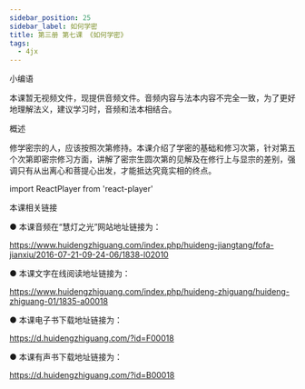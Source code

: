 ```yaml
---
sidebar_position: 25
sidebar_label: 如何学密
title: 第三册 第七课 《如何学密》
tags:
  - 4jx
---
```

  小编语 


本课暂无视频文件，现提供音频文件。音频内容与法本内容不完全一致，为了更好地理解法义，建议学习时，音频和法本相结合。


概述


修学密宗的人，应该按照次第修持。本课介绍了学密的基础和修习次第，针对第五个次第即密宗修习方面，讲解了密宗生圆次第的见解及在修行上与显宗的差别，强调只有从出离心和菩提心出发，才能抵达究竟实相的终点。


import ReactPlayer from 'react-player'

<ReactPlayer id='hdvplayer' light='/img/lamp-hope.png' controls url='https://f.huidengchanxiu.net/jmy/%e6%85%a7%e7%81%af%e7%a6%85%e4%bf%ae%e8%af%be/%e6%85%a7%e7%81%af%e7%a6%85%e4%bf%ae%e8%af%be%e7%ac%ac%e4%b8%89%e5%86%8c/07%20%e5%a6%82%e4%bd%95%e5%ad%a6%e5%af%86.mp3' />



 本课相关链接 

●  本课音频在“慧灯之光”网站地址链接为：

https://www.huidengzhiguang.com/index.php/huideng-jiangtang/fofa-jianxiu/2016-07-21-09-24-06/1838-l02010



●  本课文字在线阅读地址链接为：

https://www.huidengzhiguang.com/index.php/huideng-zhiguang/huideng-zhiguang-01/1835-a00018



●  本课电子书下载地址链接为：

https://d.huidengzhiguang.com/?id=F00018



●  本课有声书下载地址链接为：

https://d.huidengzhiguang.com/?id=B00018